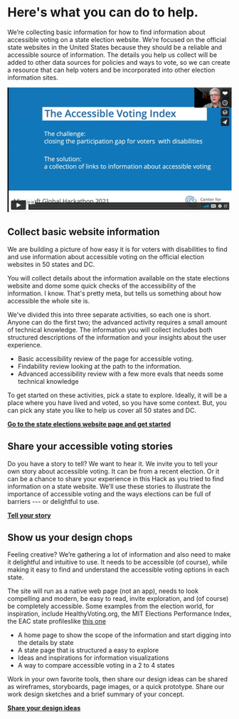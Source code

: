 # Here's what you can do to help.

We’re collecting basic information for how to find information about accessible voting on a state election website. We’re focused on the official state websites in the United States because they should be a reliable and accessible source of information. The details you help us collect will be added to other data sources for policies and ways to vote, so we can create a resource that can help voters and be incorporated into other election information sites.

[![Vimeo video screenshot](./images/aux-vid-img.png)](https://vimeo.com/629246767)
## Collect basic website information
We are building a picture of how easy it is for voters with disabilities to find and use information about accessible voting on the official election websites in 50 states and DC.

You will collect details about the information available on the state elections website and dome some quick checks of the accessibility of the information. I know. That's pretty meta, but tells us something about how accessible the whole site is.

We've divided this into three separate activities, so each one is short. Anyone can do the first two; the advanced activity requires a small amount of technical knowledge. The information you will collect includes both structured descriptions of the information and your insights about the user experience.

* Basic accessibility review of the page for accessible voting.
* Findability review looking at the path to the information.
* Advanced accessibility review with a few more evals that needs some technical knowledge


To get started on these activities, pick a state to explore. Ideally, it will be a place where you have lived and voted, so you have some context. But, you can pick any state you like to help us cover all 50 states and DC. 

<a href="https://civicdesign.github.io/Accessible-Voting-Index/state_resources/"><b>Go to the state elections website page and get started</b></a>


## Share your accessible voting stories</h2>
Do you have a story to tell? We want to hear it. We invite you to tell your own story about accessible voting. It can be from a recent election. Or it can be a chance to share your experience in this Hack as you tried to find information on a state website. We’ll use these stories to illustrate the importance of accessible voting and the ways elections can be full of barriers --- or delightful to use.

<a href="https://www.jotform.com/form/212714795547162"><b>Tell your story</b></a>

## Show us your design chops
Feeling creative? We’re gathering a lot of information and also need to make it delightful and intuitive to use. It needs to be accessible (of course), while making it easy to find and understand the accessible voting options in each state.

The site will run as a native web page (not an app), needs to look compelling and modern, be easy to read, invite exploration, and (of course) be completely accessible. Some examples from the election world, for inspiration, include HealthyVoting.org, the MIT Elections Performance Index, the EAC state profileslike <a href="https://www.eac.gov/sites/default/files/eac_assets/1/6/EAVS_2018_Data_Brief_PA.pdf">this one</a></li>

* A home page to show the scope of the information and start digging into the details by state
* A state page that is structured a easy to explore
* Ideas and inspirations for information visualizations
* A way to compare accessible voting in a 2 to 4 states

Work in your own favorite tools, then share our design ideas can be shared as wireframes, storyboards, page images, or a quick prototype. Share our work design sketches and a brief summary of your concept.

<a href="https://www.jotform.com/form/212715475040146"><b>Share your design ideas</b></a>
